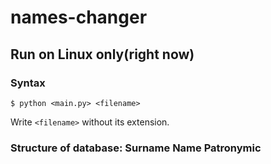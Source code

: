 # names-changer
## Run on Linux only(right now)
### Syntax
```
$ python <main.py> <filename> 
```
Write ```<filename>``` without its extension.

### Structure of database: Surname Name Patronymic
